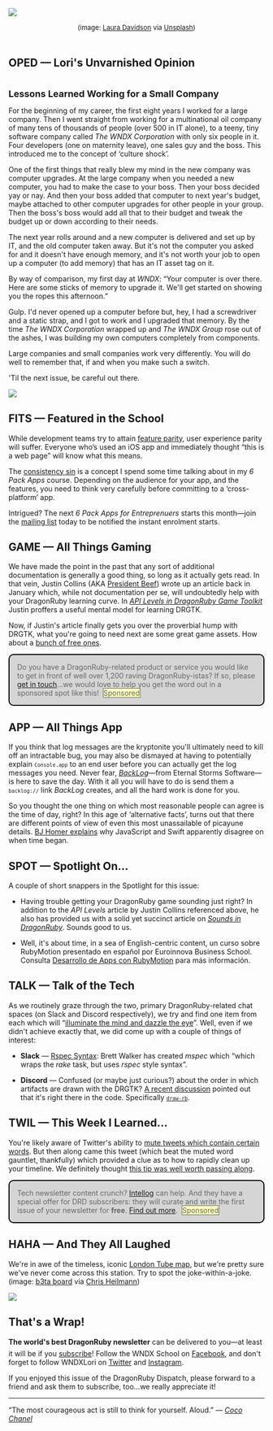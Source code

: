 <div style="display:none;font-size:0;line-height:0;max-height:0;mso-hide:all">DRD104: Big versus small companies, feature parity and a missing Tube station.</div>

![](https://dragonrubydispatch.com/assets/images/empty-office-laura-davidson-590x398.png)

<div style="font-size: small; text-align: center; padding-bottom: 20px;">(image: <a href="https://unsplash.com/@lauradavidson">Laura Davidson</a> via <a href="https://unsplash.com/photos/QBAH4IldaZY">Unsplash</a>)</div>

## OPED &#8212; Lori's Unvarnished Opinion

<div style="font-size: large; text-align: left; padding-top: 20px;"><b>Lessons Learned Working for a Small Company</b></div>

For the beginning of my career, the first eight years I worked for a large company. Then I went straight from working for a multinational oil company of many tens of thousands of people (over 500 in IT alone), to a teeny, tiny software company called <em>The WNDX Corporation</em> with only six people in it. Four developers (one on maternity leave), one sales guy and the boss. This introduced me to the concept of &lsquo;culture shock&rsquo;.

One of the first things that really blew my mind in the new company was computer upgrades. At the large company when you needed a new computer, you had to make the case to your boss. Then your boss decided yay or nay. And then your boss added that computer to next year's budget, maybe attached to other computer upgrades for other people in your group. Then the boss's boss would add all that to their budget and tweak the budget up or down according to their needs.

The next year rolls around and a new computer is delivered and set up by IT, and the old computer taken away. But it's not the computer you asked for and it doesn't have enough memory, and it's not worth your job to open up a computer (to add memory) that has an IT asset tag on it.

By way of comparison, my first day at <em>WNDX</em>: &ldquo;Your computer is over there. Here are some sticks of memory to upgrade it. We'll get started on showing you the ropes this afternoon.&rdquo;

Gulp. I'd never opened up a computer before but, hey, I had a screwdriver and a static strap, and I got to work and I upgraded that memory. By the time <em>The WNDX Corporation</em> wrapped up and <em>The WNDX Group</em> rose out of the ashes, I was building my own computers completely from components.

Large companies and small companies work very differently. You will do well to remember that, if and when you make such a switch.

'Til the next issue, be careful out there.

![](https://dragonrubydispatch.com/assets/images/lori-olson-signature.jpg)

<div style="height: 50px"/>

## FITS &#8212; Featured in the School

While development teams try to attain [feature parity](https://allenpike.com/2021/gravity-of-cross-platform-apps), user experience parity will suffer. Everyone who’s used an iOS app and immediately thought &ldquo;this is a web page&rdquo; will know what this means.

The [consistency sin](https://furbo.org/2022/01/11/consistency-sin/) is a concept  I spend some time talking about in my <em>6 Pack Apps</em> course. Depending on the audience for your app, and the features, you need to think very carefully before committing to a &lsquo;cross-platform&rsquo; app.

Intrigued? The next <em>6 Pack Apps for Entreprenuers</em> starts this month&mdash;join the [mailing list](http://6packapps.io) today to be notified the instant enrolment starts.

## GAME &#8212; All Things Gaming

We have made the point in the past that any sort of additional documentation is generally a good thing, so long as it actually gets read. In that vein, Justin Collins (AKA [President Beef](https://twitter.com/presidentbeef)) wrote up an article back in January which, while not documentation per se, will undoubtedly help with your DragonRuby learning curve. In <em>[API Levels in DragonRuby Game Toolkit](https://dev.to/presidentbeef/api-levels-in-dragonruby-game-toolkit-4jb4)</em> Justin proffers a useful mental model for learning DRGTK.

Now, if Justin's article finally gets you over the proverbial hump with DRGTK, what you're going to need next are some great game assets. How about a [bunch of free ones](https://twitter.com/KenneyNL/status/1500244950730035204).

<div style="background: #D6D5D5; padding: 15px; border-style: solid; border-width: 2px; border-color: black; margin-bottom: 15px; border-radius: 10px;" ><span style="color: #666666;">Do you have a DragonRuby-related product or service you would like to get in front of well over 1,200 raving DragonRuby-istas? If so, please <a href="mailto:lori@wndx.com">get in touch</a>...we would love to help you get the word out in a sponsored spot like this!&nbsp;&nbsp;<span style="background-color: #FFFFBB; border-style: solid; border-width: 1px; border-color: #666666">Sponsored</span></span></div>

## APP &#8212; All Things App

If you think that log messages are the kryptonite you'll ultimately need to kill off an intractable bug, you may also be dismayed at having to potentially explain <small><code>Console.app</code></small> to an end user before you can actually get the log messages you need. Never fear, <em>[BackLog](https://eternalstorms.at/backlog/)</em>&mdash;from Eternal Storms Software&mdash;is here to save the day. With it all you will have to do is send them a <small><code>backlog://</code></small> link <em>BackLog</em> creates, and all the hard work is done for you.

So you thought the one thing on which most reasonable people can agree is the time of day, right? In this age of &lsquo;alternative facts&rsquo;, turns out that there are different points of view of even this most unassailable of picayune details. [BJ Homer explains](https://twitter.com/bjhomer/status/1499821210191872000) why JavaScript and Swift apparently disagree on when time began.

## SPOT &#8212; Spotlight On...

A couple of short snappers in the Spotlight for this issue:

* Having trouble getting your DragonRuby game sounding just right? In addition to the  <em>API Levels</em> article by Justin Collins referenced above, he also has provided us with a solid yet succinct article on <em>[Sounds in DragonRuby](https://twitter.com/presidentbeef/status/1488240363600957442)</em>. Sounds good to us. 

* Well, it's about time, in a sea of English-centric content, un curso sobre RubyMotion presentado en español por Euroinnova Business School. Consulta [Desarrollo de Apps con RubyMotion](https://www.euroinnova.edu.es/desarrollo-apps-rubymotion) para más información.

## TALK &#8212; Talk of the Tech

As we routinely graze through the two, primary DragonRuby-related chat spaces (on Slack and Discord respectively), we try and find one item from each which will &ldquo;[illuminate the mind and dazzle the eye](https://getyarn.io/yarn-clip/75d695d0-3aeb-4fc7-a249-e80ac9618555)&rdquo;. Well, even if we didn't achieve exactly that, we did come up with a couple of things of interest:

* <b>Slack</b> &mdash; [Rspec Syntax](https://motioneers.slack.com/archives/C055RDLS0/p1645826199663299): Brett Walker has created <em>mspec</em> which &ldquo;which wraps the <em>rake</em> task, but uses <em>rspec</em> style syntax&rdquo;.

* <b>Discord</b> &mdash; Confused (or maybe just curious?) about the order in which artifacts are drawn with the DRGTK? [A recent discussion](https://discord.com/channels/608064116111966245/608064116984250379/907336201839722506) pointed out that it's right there in the code. Specifically <small><code>[draw-rb](http://docs.dragonruby.org/#----runtime/draw-rb)</code></small>.

## TWIL &#8212; This Week I Learned...

You're likely aware of Twitter's ability to [mute tweets which contain certain words](https://help.twitter.com/en/using-twitter/advanced-twitter-mute-options). But then along came this tweet (which beat the muted word gauntlet, thankfully) which provided a clue as to how to rapidly clean up your timeline. We definitely thought [this tip was well worth passing along](https://twitter.com/ragesinggoddess/status/1496227227645718536).

<div style="background: #D6D5D5; padding: 15px; border-style: solid; border-width: 2px; border-color: black; margin-bottom: 15px; border-radius: 10px;" ><span style="color: #666666;">Tech newsletter content crunch? <a href="https://intellog.com/content-crunch.html">Intellog</a> can help. And they have a special offer for DRD subscribers: they will curate and write the first issue of your newsletter for <b>free</b>. <a href="https://intellog.com/content-crunch.html">Find out more</a>.&nbsp;&nbsp;<span style="background-color: #FFFFBB; border-style: solid; border-width: 1px; border-color: #666666">Sponsored</span></span></div>

## HAHA &#8212; And They All Laughed

We're in awe of the timeless, iconic [London Tube map](https://tfl.gov.uk/tfl/syndication/widgets/tubemap/default-search.html), but we're pretty sure we've never come across this station. Try to spot the joke-within-a-joke. (image: [b3ta board](https://b3ta.com/board/11361830) via [Chris Heilmann](https://twitter.com/codepo8/status/1495862468148613120))

![](https://dragonrubydispatch.com/assets/images/marginton-590x253.png)

## That's a Wrap!

**The world's best DragonRuby newsletter** can be delivered to you&#8212;at least it will be if you [subscribe](https://motivated-experimenter-209.ck.page/bd51551808)! Follow the WNDX School on [Facebook](https://www.facebook.com/wndxschool), and don't forget to follow WNDXLori on [Twitter](https://twitter.com/wndxlori) and [Instagram](https://instagram.com/wndxlori).

If you enjoyed this issue of the DragonRuby Dispatch, please forward to a friend and ask them to subscribe, too...we really appreciate it!

<hr/>

&ldquo;The most courageous act is still to think for yourself. Aloud.&rdquo; &mdash; <em>[Coco Chanel](https://en.wikipedia.org/wiki/Coco_Chanel)</em>




